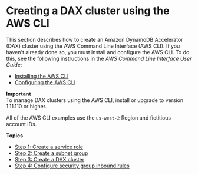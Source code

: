 # Creating a DAX cluster using the AWS CLI<a name="DAX.create-cluster.cli"></a>

This section describes how to create an Amazon DynamoDB Accelerator \(DAX\) cluster using the AWS Command Line Interface \(AWS CLI\)\. If you haven't already done so, you must install and configure the AWS CLI\. To do this, see the following instructions in the *AWS Command Line Interface User Guide*:
+ [Installing the AWS CLI](https://docs.aws.amazon.com/cli/latest/userguide/installing.html)
+ [Configuring the AWS CLI](https://docs.aws.amazon.com/cli/latest/userguide/cli-chap-getting-started.html)

**Important**  
 To manage DAX clusters using the AWS CLI, install or upgrade to version 1\.11\.110 or higher\. 

All of the AWS CLI examples use the `us-west-2` Region and fictitious account IDs\.

**Topics**
+ [Step 1: Create a service role](DAX.create-cluster.cli.create-service-role.md)
+ [Step 2: Create a subnet group](DAX.create-cluster.cli.create-subnet-group.md)
+ [Step 3: Create a DAX cluster](DAX.create-cluster.cli.create-cluster.md)
+ [Step 4: Configure security group inbound rules](DAX.create-cluster.cli.configure-inbound-rules.md)